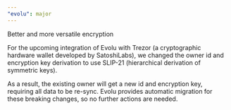 ```yaml
---
"evolu": major
---
```


Better and more versatile encryption

For the upcoming integration of Evolu with Trezor (a cryptographic hardware wallet developed by SatoshiLabs), we changed the owner id and encryption key derivation to use SLIP-21 (hierarchical derivation of symmetric keys).

As a result, the existing owner will get a new id and encryption key, requiring all data to be re-sync. Evolu provides automatic migration for these breaking changes, so no further actions are needed.
